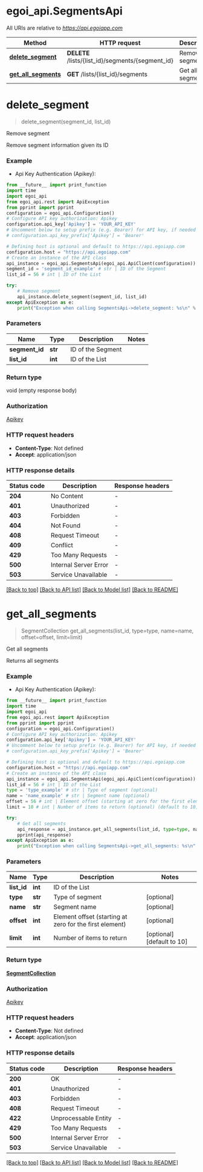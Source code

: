 # egoi_api.SegmentsApi

All URIs are relative to *https://api.egoiapp.com*

Method | HTTP request | Description
------------- | ------------- | -------------
[**delete_segment**](SegmentsApi.md#delete_segment) | **DELETE** /lists/{list_id}/segments/{segment_id} | Remove segment
[**get_all_segments**](SegmentsApi.md#get_all_segments) | **GET** /lists/{list_id}/segments | Get all segments


# **delete_segment**
> delete_segment(segment_id, list_id)

Remove segment

Remove segment information given its ID

### Example

* Api Key Authentication (Apikey):
```python
from __future__ import print_function
import time
import egoi_api
from egoi_api.rest import ApiException
from pprint import pprint
configuration = egoi_api.Configuration()
# Configure API key authorization: Apikey
configuration.api_key['Apikey'] = 'YOUR_API_KEY'
# Uncomment below to setup prefix (e.g. Bearer) for API key, if needed
# configuration.api_key_prefix['Apikey'] = 'Bearer'

# Defining host is optional and default to https://api.egoiapp.com
configuration.host = "https://api.egoiapp.com"
# Create an instance of the API class
api_instance = egoi_api.SegmentsApi(egoi_api.ApiClient(configuration))
segment_id = 'segment_id_example' # str | ID of the Segment
list_id = 56 # int | ID of the List

try:
    # Remove segment
    api_instance.delete_segment(segment_id, list_id)
except ApiException as e:
    print("Exception when calling SegmentsApi->delete_segment: %s\n" % e)
```

### Parameters

Name | Type | Description  | Notes
------------- | ------------- | ------------- | -------------
 **segment_id** | **str**| ID of the Segment | 
 **list_id** | **int**| ID of the List | 

### Return type

void (empty response body)

### Authorization

[Apikey](../README.md#Apikey)

### HTTP request headers

 - **Content-Type**: Not defined
 - **Accept**: application/json

### HTTP response details
| Status code | Description | Response headers |
|-------------|-------------|------------------|
**204** | No Content |  -  |
**401** | Unauthorized |  -  |
**403** | Forbidden |  -  |
**404** | Not Found |  -  |
**408** | Request Timeout |  -  |
**409** | Conflict |  -  |
**429** | Too Many Requests |  -  |
**500** | Internal Server Error |  -  |
**503** | Service Unavailable |  -  |

[[Back to top]](#) [[Back to API list]](../README.md#documentation-for-api-endpoints) [[Back to Model list]](../README.md#documentation-for-models) [[Back to README]](../README.md)

# **get_all_segments**
> SegmentCollection get_all_segments(list_id, type=type, name=name, offset=offset, limit=limit)

Get all segments

Returns all segments

### Example

* Api Key Authentication (Apikey):
```python
from __future__ import print_function
import time
import egoi_api
from egoi_api.rest import ApiException
from pprint import pprint
configuration = egoi_api.Configuration()
# Configure API key authorization: Apikey
configuration.api_key['Apikey'] = 'YOUR_API_KEY'
# Uncomment below to setup prefix (e.g. Bearer) for API key, if needed
# configuration.api_key_prefix['Apikey'] = 'Bearer'

# Defining host is optional and default to https://api.egoiapp.com
configuration.host = "https://api.egoiapp.com"
# Create an instance of the API class
api_instance = egoi_api.SegmentsApi(egoi_api.ApiClient(configuration))
list_id = 56 # int | ID of the List
type = 'type_example' # str | Type of segment (optional)
name = 'name_example' # str | Segment name (optional)
offset = 56 # int | Element offset (starting at zero for the first element) (optional)
limit = 10 # int | Number of items to return (optional) (default to 10)

try:
    # Get all segments
    api_response = api_instance.get_all_segments(list_id, type=type, name=name, offset=offset, limit=limit)
    pprint(api_response)
except ApiException as e:
    print("Exception when calling SegmentsApi->get_all_segments: %s\n" % e)
```

### Parameters

Name | Type | Description  | Notes
------------- | ------------- | ------------- | -------------
 **list_id** | **int**| ID of the List | 
 **type** | **str**| Type of segment | [optional] 
 **name** | **str**| Segment name | [optional] 
 **offset** | **int**| Element offset (starting at zero for the first element) | [optional] 
 **limit** | **int**| Number of items to return | [optional] [default to 10]

### Return type

[**SegmentCollection**](SegmentCollection.md)

### Authorization

[Apikey](../README.md#Apikey)

### HTTP request headers

 - **Content-Type**: Not defined
 - **Accept**: application/json

### HTTP response details
| Status code | Description | Response headers |
|-------------|-------------|------------------|
**200** | OK |  -  |
**401** | Unauthorized |  -  |
**403** | Forbidden |  -  |
**408** | Request Timeout |  -  |
**422** | Unprocessable Entity |  -  |
**429** | Too Many Requests |  -  |
**500** | Internal Server Error |  -  |
**503** | Service Unavailable |  -  |

[[Back to top]](#) [[Back to API list]](../README.md#documentation-for-api-endpoints) [[Back to Model list]](../README.md#documentation-for-models) [[Back to README]](../README.md)


